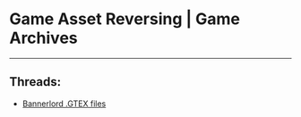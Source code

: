 # Game Asset Reversing | Game Archives
---
## Threads:
<ul>
<li><a href="{{ '/wiki/threads/3132.html' | relative_url }}">Bannerlord .GTEX files</a></li>
</ul>

